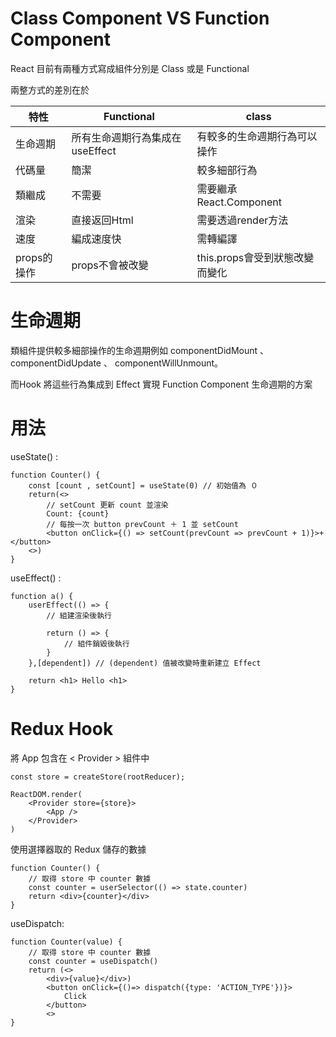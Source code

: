 # Class Component VS Function Component

React 目前有兩種方式寫成組件分別是 Class 或是 Functional

兩整方式的差別在於

|  特性   | Functional | class |
| -----   | ---------  | ----- |
| 生命週期 | 所有生命週期行為集成在useEffect | 有較多的生命週期行為可以操作 |
| 代碼量 | 簡潔 | 較多細部行為 |
| 類繼成 | 不需要 | 需要繼承React.Component |
| 渲染 | 直接返回Html | 需要透過render方法 |
| 速度 | 編成速度快 | 需轉編譯 |
| props的操作 | props不會被改變 | this.props會受到狀態改變而變化 |

# 生命週期  
類組件提供較多細部操作的生命週期例如 componentDidMount 、 componentDidUpdate 、 componentWillUnmount。

而Hook 將這些行為集成到 Effect 實現 Function Component 生命週期的方案  


# 用法   
useState() :

    function Counter() {
        const [count , setCount] = useState(0) // 初始值為 ０
        return(<>
            // setCount 更新 count 並渲染
            Count: {count}
            // 每按一次 button prevCount ＋ 1 並 setCount
            <button onClick={() => setCount(prevCount => prevCount + 1)}>+</button>
        <>)
    }
useEffect() :

    function a() {
        userEffect(() => {
            // 組建渲染後執行

            return () => {
                // 組件銷毀後執行
            }
        },[dependent]) // (dependent) 值被改變時重新建立 Effect
        
        return <h1> Hello <h1>
    }

# Redux Hook
將 App 包含在 < Provider > 組件中

    const store = createStore(rootReducer);

    ReactDOM.render(
        <Provider store={store}>
            <App />
        </Provider>
    )
使用選擇器取的 Redux 儲存的數據

    function Counter() {
        // 取得 store 中 counter 數據
        const counter = userSelector(() => state.counter)
        return <div>{counter}</div>
    }
useDispatch:

    function Counter(value) {
        // 取得 store 中 counter 數據
        const counter = useDispatch()
        return (<>
            <div>{value}</div>)
            <button onClick={()=> dispatch({type: 'ACTION_TYPE'})}>
                Click
            </button>
            <>
    }